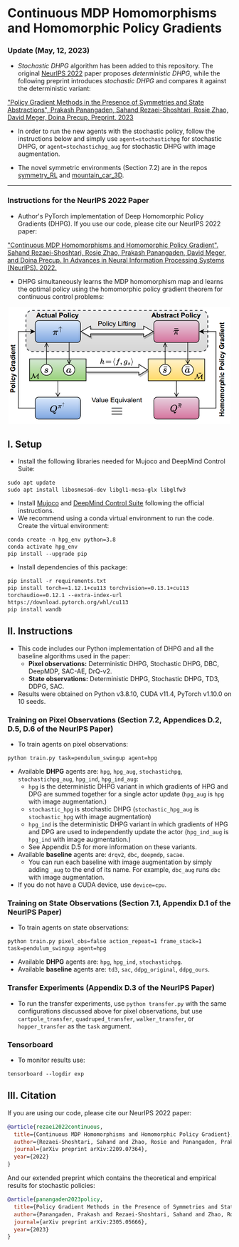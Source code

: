 # Continuous MDP Homomorphisms and Homomorphic Policy Gradients

### Update (May, 12, 2023) 
* _Stochastic DHPG_ algorithm has been added to this repository. The original [NeurIPS 2022](https://arxiv.org/abs/2209.07364) 
paper proposes _deterministic DHPG_, while the following preprint introduces _stochastic DHPG_ and compares it against
the deterministic variant:

["Policy Gradient Methods in the Presence of Symmetries and State Abstractions", Prakash Panangaden, Sahand Rezaei-Shoshtari, Rosie Zhao, David Meger, Doina Precup. Preprint. 2023](https://arxiv.org/abs/2305.05666)

* In order to run the new agents with the stochastic policy, follow the instructions below and simply use `agent=stochastichpg` for stochastic DHPG,
or `agent=stochastichpg_aug` for stochastic DHPG with image augmentation.

* The novel symmetric environments (Section 7.2) are in the repos [symmetry_RL](https://github.com/sahandrez/symmetry_RL) 
and [mountain_car_3D](https://github.com/sahandrez/mountain_car_3D).

---
### Instructions for the NeurIPS 2022 Paper
* Author's PyTorch implementation of Deep Homomorphic Policy Gradients (DHPG). If you use our code, please cite our NeurIPS 2022 paper:

["Continuous MDP Homomorphisms and Homomorphic Policy Gradient". Sahand Rezaei-Shoshtari, Rosie Zhao, Prakash Panangaden, David Meger, and Doina Precup. In Advances in Neural Information Processing Systems (NeurIPS). 2022.
](https://arxiv.org/abs/2209.07364)

* DHPG simultaneously learns the MDP homomorphism map and learns the optimal policy using the 
homomorphic policy gradient theorem for continuous control problems:
<p align="center">
  <img src="figures/hpg_diagram.png" alt="HPG diagram." width="500"/>
</p>


## I. Setup
* Install the following libraries needed for Mujoco and DeepMind Control Suite:
```commandline
sudo apt update
sudo apt install libosmesa6-dev libgl1-mesa-glx libglfw3
```
* Install [Mujoco](https://github.com/deepmind/mujoco) and [DeepMind Control Suite](https://github.com/deepmind/dm_control)
following the official instructions.
* We recommend using a conda virtual environment to run the code.
Create the virtual environment:
```commandline
conda create -n hpg_env python=3.8
conda activate hpg_env
pip install --upgrade pip
```
* Install dependencies of this package:
```commandline
pip install -r requirements.txt
pip install torch==1.12.1+cu113 torchvision==0.13.1+cu113 torchaudio==0.12.1 --extra-index-url https://download.pytorch.org/whl/cu113
pip install wandb
````

## II. Instructions
* This code includes our Python implementation of DHPG and all 
the baseline algorithms used in the paper: 
  * **Pixel observations:** Deterministic DHPG, Stochastic DHPG, DBC, DeepMDP, SAC-AE, DrQ-v2.
  * **State observations:** Deterministic DHPG, Stochastic DHPG, TD3, DDPG, SAC.
* Results were obtained on Python v3.8.10, CUDA v11.4, PyTorch v1.10.0 on 10 seeds.

### Training on Pixel Observations (Section 7.2, Appendices D.2, D.5, D.6 of the NeurIPS Paper)
* To train agents on pixel observations:
```commandline
python train.py task=pendulum_swingup agent=hpg 
```
* Available **DHPG** agents are: `hpg`, `hpg_aug`, `stochastichpg`, `stochastichpg_aug`, `hpg_ind`, `hpg_ind_aug`:
  * `hpg` is the deterministic DHPG variant in which gradients of HPG and DPG are summed 
  together for a single actor update (`hpg_aug` is `hpg` with image augmentation.) 
  * `stochastic_hpg` is stochastic DHPG (`stochastic_hpg_aug` is `stochastic_hpg` with image augmentation) 
  * `hpg_ind` is the deterministic DHPG variant in which gradients of HPG and DPG are 
   used to independently update the actor (`hpg_ind_aug` is `hpg_ind` with image augmentation.)
  * See Appendix D.5 for more information on these variants. 
* Available **baseline** agents are: `drqv2`, `dbc`, `deepmdp`, `sacae`.
  * You can run each baseline with image augmentation by simply adding `_aug` to the end
  of its name. For example, `dbc_aug` runs `dbc` with image augmentation. 
* If you do not have a CUDA device, use `device=cpu`.

### Training on State Observations (Section 7.1, Appendix D.1 of the NeurIPS Paper)
* To train agents on state observations:
```commandline
python train.py pixel_obs=false action_repeat=1 frame_stack=1 task=pendulum_swingup agent=hpg 
```
* Available **DHPG** agents are: `hpg`, `hpg_ind`, `stochastichpg`.
* Available **baseline** agents are: `td3`, `sac`, `ddpg_original`, `ddpg_ours`.

### Transfer Experiments (Appendix D.3 of the NeurIPS Paper)
* To run the transfer experiments, use `python transfer.py` with the same configurations discussed above for
pixel observations, but use `cartpole_transfer`, `quadruped_transfer`, `walker_transfer`, or `hopper_transfer` 
as the `task` argument.

### Tensorboard
* To monitor results use:
```commandline
tensorboard --logdir exp
```

## III. Citation
If you are using our code, please cite our NeurIPS 2022 paper: 
```bib
@article{rezaei2022continuous,
  title={Continuous MDP Homomorphisms and Homomorphic Policy Gradient},
  author={Rezaei-Shoshtari, Sahand and Zhao, Rosie and Panangaden, Prakash and Meger, David and Precup, Doina},
  journal={arXiv preprint arXiv:2209.07364},
  year={2022}
}
```
And our extended preprint which contains the theoretical and empirical results for stochastic policies:
```bib
@article{panangaden2023policy,
  title={Policy Gradient Methods in the Presence of Symmetries and State Abstractions},
  author={Panangaden, Prakash and Rezaei-Shoshtari, Sahand and Zhao, Rosie and Meger, David and Precup, Doina},
  journal={arXiv preprint arXiv:2305.05666},
  year={2023}
}
```
